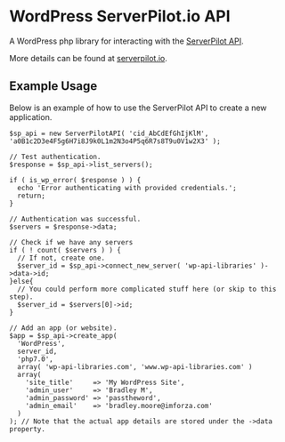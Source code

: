 # WordPress ServerPilot.io API
A WordPress php library for interacting with the [ServerPilot API](https://github.com/ServerPilot/API).

More details can be found at [serverpilot.io](https://serverpilot.io).

## Example Usage

Below is an example of how to use the ServerPilot API to create a new application.
~~~~
$sp_api = new ServerPilotAPI( 'cid_AbCdEfGhIjKlM', 'a0B1c2D3e4F5g6H7i8J9k0L1m2N3o4P5q6R7s8T9u0V1w2X3' );

// Test authentication.
$response = $sp_api->list_servers();

if ( is_wp_error( $response ) ) {
  echo 'Error authenticating with provided credentials.';
  return;
}

// Authentication was successful.
$servers = $response->data;

// Check if we have any servers
if ( ! count( $servers ) ) {
  // If not, create one.
  $server_id = $sp_api->connect_new_server( 'wp-api-libraries' )->data->id;
}else{
  // You could perform more complicated stuff here (or skip to this step).
  $server_id = $servers[0]->id;
}

// Add an app (or website).
$app = $sp_api->create_app(
  'WordPress',
  server_id,
  'php7.0',
  array( 'wp-api-libraries.com', 'www.wp-api-libraries.com' )
  array(
    'site_title'     => 'My WordPress Site',
    'admin_user'     => 'Bradley M',
    'admin_password' => 'passtheword',
    'admin_email'    => 'bradley.moore@imforza.com'
  )
); // Note that the actual app details are stored under the ->data property.
~~~~
